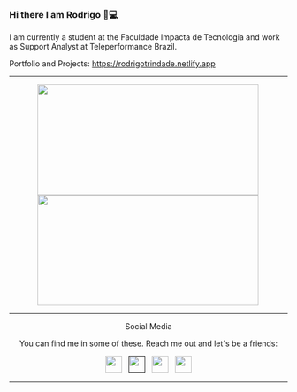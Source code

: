 ### Hi there I am Rodrigo 👋:computer: 

I am currently a student at the Faculdade Impacta de Tecnologia and work as Support Analyst at Teleperformance Brazil.


Portfolio and Projects: https://rodrigotrindade.netlify.app

<hr>

<div style="display:flex; flex-direction: row; flex-wrap: wrap; justify-content: space-around">
  <div>
      <a href="https://github.com/vanpyre?tab=repositories">
        <img align="left" src="https://github-readme-stats.vercel.app/api/top-langs/?username=vanpyre&layout=compact&count_private=true" width="400" height="200"/>
      </a>
  </div>

  <div >
      <a href="(https://github-readme-stats.vercel.app/api?username=vanpyre&show_icons=true">
        <img align="left" src="https://github-readme-stats.vercel.app/api?username=vanpyre&show_icons=true" width="400" height="200"/>
      </a>
  </div>
</div>

<div>
<hr>
<p align="center" style=";text-align: center; margin-inline: 2px; font-style: bolder;">Social Media</p>

<p align="center"style="text-align: center; margin-inline: 2px; font-style: bold;">You can find me in some of these. Reach me out and let´s be a friends:</p>

<p align='center'>
<a href="https://www.freecodecamp.org/rodrigomacade"><img height="30" src="https://raw.githubusercontent.com/gist/Deftwun/e3756a8b518cbb354425/raw/6584db8babd6cbc4ecb35ed36f0d184a506b979e/free-code-camp-logo.svg"></a>&nbsp;&nbsp;
<a href=""><img height="30" src="https://github.com/WaylonWalker/WaylonWalker/blob/main/icon/twitter.png?raw=true"></a>&nbsp;&nbsp;
<a href="https://www.instagram.com/elirod.py/" ><img height="30" src="https://user-images.githubusercontent.com/37451620/118635309-cfe24280-b7a9-11eb-89fd-55e69345e871.png?raw=true"></a>&nbsp;&nbsp;
<a href="https://www.linkedin.com/in/rodrigo-trindade-b05b73203/"><img height="30" src="https://github.com/WaylonWalker/WaylonWalker/blob/main/icon/linkedin.png?raw=true"></a>

<hr>
</div>